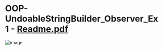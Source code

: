 # OOP-UndoableStringBuilder_Observer_Ex1 - [Readme.pdf](https://github.com/ohadwolfman/OOP-UndoableStringBuilder_Observer_Ex1/files/10322003/Readme.pdf)
![image](https://user-images.githubusercontent.com/98156296/210010092-a427c4a9-808f-4fd8-b68e-c7736c2ea152.png)
